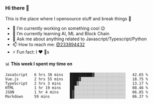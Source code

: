 ### Hi there 👋

<!--
**a233894432/a233894432** is a ✨ _special_ ✨ repository because its `README.md` (this file) appears on your GitHub profile.

Here are some ideas to get you started:

- 🔭 I’m currently working on ...
- 🌱 I’m currently learning ...
- 👯 I’m looking to collaborate on ...
- 🤔 I’m looking for help with ...
- 💬 Ask me about ...
- 📫 How to reach me: ...
- 😄 Pronouns: ...
- ⚡ Fun fact: ...
-->
 
 
This is the place where I opensource stuff and break things :rofl:

- 🔭 I’m currently working on something cool :wink:
- 🌱 I’m currently learning AI, ML and Block Chain
- 💬 Ask me about anything related to Javascript/Typescript/Python
- 📫 How to reach me: [@233894432](https://twitter.com/233894432)
- ⚡ Fun fact: I :heart: :dog:s

📊 **This week I spent my time on**
<!--START_SECTION:waka-->

```text
JavaScript   6 hrs 38 mins   ██████████▓░░░░░░░░░░░░░░   42.65 %
Vue.js       2 hrs 55 mins   ████▓░░░░░░░░░░░░░░░░░░░░   18.75 %
TypeScript   2 hrs 3 mins    ███▒░░░░░░░░░░░░░░░░░░░░░   13.17 %
HTML         1 hr 19 mins    ██░░░░░░░░░░░░░░░░░░░░░░░   08.46 %
JSON         1 hr 4 mins     █▓░░░░░░░░░░░░░░░░░░░░░░░   06.85 %
Markdown     59 mins         █▓░░░░░░░░░░░░░░░░░░░░░░░   06.37 %
```

<!--END_SECTION:waka-->
